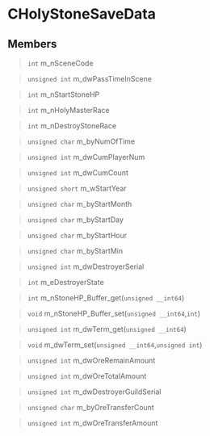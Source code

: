 # CHolyStoneSaveData
 
## Members
 
> `int` m_nSceneCode
 
> `unsigned int` m_dwPassTimeInScene
 
> `int` m_nStartStoneHP
 
> `int` m_nHolyMasterRace
 
> `int` m_nDestroyStoneRace
 
> `unsigned char` m_byNumOfTime
 
> `unsigned int` m_dwCumPlayerNum
 
> `unsigned int` m_dwCumCount
 
> `unsigned short` m_wStartYear
 
> `unsigned char` m_byStartMonth
 
> `unsigned char` m_byStartDay
 
> `unsigned char` m_byStartHour
 
> `unsigned char` m_byStartMin
 
> `unsigned int` m_dwDestroyerSerial
 
> `int` m_eDestroyerState
 
> `int` m_nStoneHP_Buffer_get(`unsigned __int64`)
 
> `void` m_nStoneHP_Buffer_set(`unsigned __int64`,`int`)
 
> `unsigned int` m_dwTerm_get(`unsigned __int64`)
 
> `void` m_dwTerm_set(`unsigned __int64`,`unsigned int`)
 
> `unsigned int` m_dwOreRemainAmount
 
> `unsigned int` m_dwOreTotalAmount
 
> `unsigned int` m_dwDestroyerGuildSerial
 
> `unsigned char` m_byOreTransferCount
 
> `unsigned int` m_dwOreTransferAmount
 
